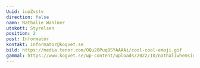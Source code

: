 ```yaml
---
Uuid: iuoZvstv
direction: false
namn: Nathalie Wahlner
utskott: Styrelsen
position: 2
post: Informatör
kontakt: informator@kogvet.se
bild: https://media.tenor.com/OQu20Puq8SYAAAAi/cool-cool-emoji.gif
gammal: https://www.kogvet.se/wp-content/uploads/2022/10/nathaliwhemsida.png
---
```

